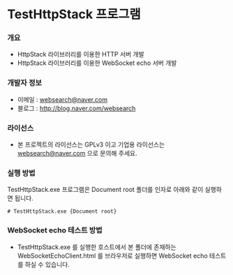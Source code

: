 ﻿# TestHttpStack 프로그램

### 개요

* HttpStack 라이브러리를 이용한 HTTP 서버 개발
* HttpStack 라이브러리를 이용한 WebSocket echo 서버 개발

### 개발자 정보

* 이메일 : websearch@naver.com
* 블로그 : http://blog.naver.com/websearch

### 라이선스

* 본 프로젝트의 라이선스는 GPLv3 이고 기업용 라이선스는 websearch@naver.com 으로 문의해 주세요.

### 실행 방법
TestHttpStack.exe 프로그램은 Document root 폴더를 인자로 아래와 같이 실행하면 됩니다.

```
# TestHttpStack.exe {Document root}
```

### WebSocket echo 테스트 방법

* TestHttpStack.exe 를 실행한 호스트에서 본 폴더에 존재하는 WebSocketEchoClient.html 를 브라우저로 실행하면 WebSocket echo 테스트를 하실 수 있습니다.

 